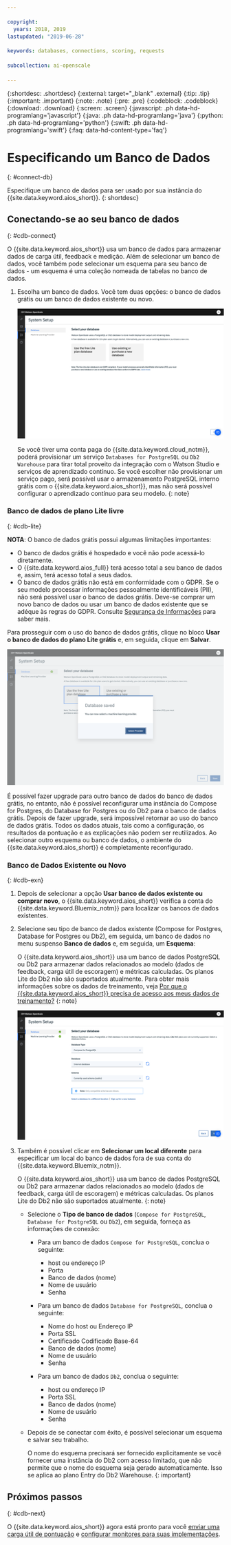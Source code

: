 ```yaml
---

copyright:
  years: 2018, 2019
lastupdated: "2019-06-28"

keywords: databases, connections, scoring, requests

subcollection: ai-openscale

---
```


{:shortdesc: .shortdesc}
{:external: target="_blank" .external}
{:tip: .tip}
{:important: .important}
{:note: .note}
{:pre: .pre}
{:codeblock: .codeblock}
{:download: .download}
{:screen: .screen}
{:javascript: .ph data-hd-programlang='javascript'}
{:java: .ph data-hd-programlang='java'}
{:python: .ph data-hd-programlang='python'}
{:swift: .ph data-hd-programlang='swift'}
{:faq: data-hd-content-type='faq'}

# Especificando um Banco de Dados
{: #connect-db}

Especifique um banco de dados para ser usado por sua instância do {{site.data.keyword.aios_short}}.
{: shortdesc}

## Conectando-se ao seu banco de dados
{: #cdb-connect}

O {{site.data.keyword.aios_short}} usa um banco de dados para armazenar dados de carga útil, feedback e medição. Além de selecionar um banco de dados, você também pode selecionar um esquema para seu banco de dados - um esquema é uma coleção nomeada de tabelas no banco de dados.

1.  Escolha um banco de dados. Você tem duas opções: o banco de dados grátis ou um banco de dados existente ou novo.

    ![A tela Selecione seu banco de dados é exibida com duas opções para usar o plano Lite gratuito ou um banco de dados existente](images/gs-config-database.png)

    Se você tiver uma conta paga do {{site.data.keyword.cloud_notm}}, poderá provisionar um serviço `Databases for PostgreSQL` ou `Db2 Warehouse` para tirar total proveito da integração com o Watson Studio e serviços de aprendizado contínuo. Se você escolher não provisionar um serviço pago, será possível usar o armazenamento PostgreSQL interno grátis com o {{site.data.keyword.aios_short}}, mas não será possível configurar o aprendizado contínuo para seu modelo.
    {: note}

### Banco de dados de plano Lite livre
{: #cdb-lite}

**NOTA**: O banco de dados grátis possui algumas limitações importantes:

- O banco de dados grátis é hospedado e você não pode acessá-lo diretamente.
- O {{site.data.keyword.aios_full}} terá acesso total a seu banco de dados e, assim, terá acesso total a seus dados.
- O banco de dados grátis não está em conformidade com o GDPR. Se o seu modelo processar informações pessoalmente identificáveis (PII), não será possível usar o banco de dados grátis. Deve-se comprar um novo banco de dados ou usar um banco de dados existente que se adéque às regras do GDPR. Consulte [Segurança de Informações](/docs/services/ai-openscale?topic=ai-openscale-is-ov) para saber mais.

Para prosseguir com o uso do banco de dados grátis, clique no bloco **Usar o banco de dados do plano Lite grátis** e, em seguida, clique em **Salvar**.

  ![a mensagem pop-up salva do banco de dados é mostrada com o botão Selecionar provedor selecionado](images/gs-config-database2.png)
  
É possível fazer upgrade para outro banco de dados do banco de dados grátis, no entanto, não é possível reconfigurar uma instância do Compose for Postgres, do Database for Postgres ou do Db2 para o banco de dados grátis. Depois de fazer upgrade, será impossível retornar ao uso do banco de dados grátis. Todos
os dados atuais, tais como a configuração, os resultados da pontuação e as explicações não podem ser
reutilizados. Ao selecionar outro esquema ou banco de dados, o ambiente do {{site.data.keyword.aios_short}}
é completamente reconfigurado.



### Banco de Dados Existente ou Novo
{: #cdb-exn}

1.  Depois de selecionar a opção **Usar banco de dados existente ou comprar novo**, o {{site.data.keyword.aios_short}} verifica a conta do {{site.data.keyword.Bluemix_notm}} para localizar os bancos de dados existentes.

1.  Selecione seu tipo de banco de dados existente (Compose for Postgres, Database for Postgres ou Db2), em seguida, um banco de dados no menu suspenso **Banco de dados** e, em seguida, um **Esquema**:

    O {{site.data.keyword.aios_short}} usa um banco de dados PostgreSQL ou Db2 para
armazenar dados relacionados ao modelo (dados de feedback, carga útil de escoragem) e métricas calculadas. Os planos Lite do Db2 não são suportados atualmente. Para obter mais informações sobre os dados de treinamento, veja [Por que o {{site.data.keyword.aios_short}} precisa de acesso aos meus dados de treinamento?](/docs/services/ai-openscale?topic=ai-openscale-trainingdata#trainingdata)
    {: note}

    ![A tela Selecione seu banco de dados é exibida com campos para inserir o tipo do banco de dados, o nome do banco de dados e o esquema.](images/gs-config-database3.png)

1.  Também é possível clicar em **Selecionar um local diferente** para especificar um local do banco de dados fora de sua conta do {{site.data.keyword.Bluemix_notm}}.

    O {{site.data.keyword.aios_short}} usa um banco de dados PostgreSQL ou Db2 para
armazenar dados relacionados ao modelo (dados de feedback, carga útil de escoragem) e métricas calculadas. Os planos Lite do Db2 não são suportados atualmente.
    {: note}

    - Selecione o **Tipo de banco de dados** (`Compose for PostgreSQL`, `Database for PostgreSQL` ou `Db2`), em seguida, forneça as informações de conexão:

        - Para um banco de dados `Compose for PostgreSQL`, conclua o seguinte:

            - host ou endereço IP
            - Porta
            - Banco de dados (nome)
            - Nome de usuário
            - Senha

        - Para um banco de dados `Database for PostgreSQL`, conclua o seguinte:

            - Nome do host ou Endereço IP
            - Porta SSL
            - Certificado Codificado Base-64
            - Banco de dados (nome)
            - Nome de usuário
            - Senha

        - Para um banco de dados `Db2`, conclua o seguinte:

            - host ou endereço IP
            - Porta SSL
            - Banco de dados (nome)
            - Nome de usuário
            - Senha

    - Depois de se conectar com êxito, é possível selecionar um esquema e salvar seu trabalho.

      O nome do esquema precisará ser fornecido explicitamente se você fornecer uma instância do Db2 com acesso limitado, que não permite que o nome do esquema seja gerado automaticamente. Isso se aplica ao plano Entry do Db2 Warehouse.
      {: important}

## Próximos passos
{: #cdb-next}

O {{site.data.keyword.aios_short}} agora está pronto para você [enviar uma carga útil de pontuação](/docs/services/ai-openscale?topic=ai-openscale-cdb-score) e [configurar monitores para suas implementações](/docs/services/ai-openscale?topic=ai-openscale-mo-config).
